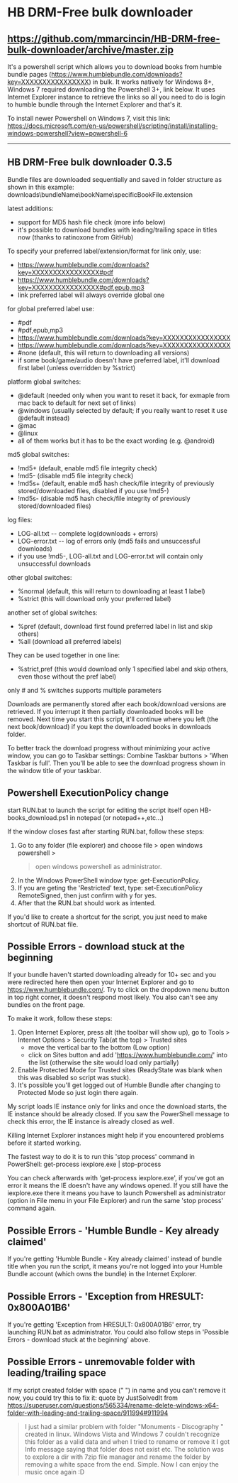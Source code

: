 # HB DRM-Free bulk downloader
https://github.com/mmarcincin/HB-DRM-free-bulk-downloader/archive/master.zip
----------------------
It's a powershell script which allows you to download books from humble bundle pages (https://www.humblebundle.com/downloads?key=XXXXXXXXXXXXXXXX) in bulk.
It works natively for Windows 8+, Windows 7 required downloading the Powershell 3+, link below.
It uses Internet Explorer instance to retrieve the links so all you need to do is login to humble bundle through the Internet Explorer and that's it.

To install newer Powershell on Windows 7, visit this link: https://docs.microsoft.com/en-us/powershell/scripting/install/installing-windows-powershell?view=powershell-6

----------------------
HB DRM-Free bulk downloader 0.3.5
----------------------
Bundle files are downloaded sequentially and saved in folder structure as shown in this example: downloads\bundleName\bookName\specificBookFile.extension

latest additions:
- support for MD5 hash file check (more info below)
- it's possible to download bundles with leading/trailing space in titles now (thanks to ratinoxone from GitHub)

To specify your preferred label/extension/format for link only, use:
- https://www.humblebundle.com/downloads?key=XXXXXXXXXXXXXXXX#pdf
- https://www.humblebundle.com/downloads?key=XXXXXXXXXXXXXXXX#pdf,epub,mp3
- link preferred label will always override global one

for global preferred label use:
- #pdf
- #pdf,epub,mp3
- https://www.humblebundle.com/downloads?key=XXXXXXXXXXXXXXXX
- https://www.humblebundle.com/downloads?key=XXXXXXXXXXXXXXXX
- #none (default, this will return to downloading all versions)
- if some book/game/audio doesn't have preferred label, it'll download first label (unless overridden by %strict)

platform global switches:
- @default (needed only when you want to reset it back, for exmaple from mac back to default for next set of links)
- @windows (usually selected by default; if you really want to reset it use @default instead)
- @mac
- @linux
- all of them works but it has to be the exact wording (e.g. @android)

md5 global switches:
- !md5+ (default, enable md5 file integrity check)
- !md5- (disable md5 file integrity check)
- !md5s+ (default, enable md5 hash check/file integrity of previously stored/downloaded files, disabled if you use !md5-)
- !md5s- (disable md5 hash check/file integrity of previously stored/downloaded files)

log files:
- LOG-all.txt -- complete log(downloads + errors)
- LOG-error.txt -- log of errors only (md5 fails and unsuccessful downloads)
- if you use !md5-, LOG-all.txt and LOG-error.txt will contain only unsuccessful downloads

other global switches:
- %normal (default, this will return to downloading at least 1 label)
- %strict (this will download only your preferred label)

another set of global switches:
- %pref (default, download first found preferred label in list and skip others)
- %all (download all preferred labels)

They can be used together in one line:
- %strict,pref (this would download only 1 specified label and skip others, even those without the pref label)

only # and % switches supports multiple parameters

Downloads are permanently stored after each book/download versions are retrieved.
If you interrupt it then partially downloaded books will be removed.
Next time you start this script, it'll continue where you left (the next book/download) if you kept the downloaded books in downloads folder.

To better track the download progress without minimizing your active window, you can go to Taskbar settings: Combine Taskbar buttons > 'When Taskbar is full'. 
Then you'll be able to see the download progress shown in the window title of your taskbar.

Powershell ExecutionPolicy change
----------------------
start RUN.bat to launch the script
for editing the script itself open HB-books_download.ps1 in notepad (or notepad++,etc...)

If the window closes fast after starting RUN.bat, follow these steps: 
1. Go to any folder (file explorer) and choose file > open windows powershell > 
   > open windows powershell as administrator.
2. In the Windows PowerShell window type: get-ExecutionPolicy.
3. If you are geting the 'Restricted' text, type: set-ExecutionPolicy RemoteSigned,
   then just confirm with y for yes.
4. After that the RUN.bat should work as intented.

If you'd like to create a shortcut for the script, you just need to make shortcut of RUN.bat file.

Possible Errors - download stuck at the beginning
----------------------
If your bundle haven't started downloading already for 10+ sec and you were redirected here then open your Internet Explorer and go to https://www.humblebundle.com/.
Try to click on the dropdown menu button in top right corner, it doesn't respond most likely. You also can't see any bundles on the front page.

To make it work, follow these steps:
1. Open Internet Explorer, press alt (the toolbar will show up), go to Tools > Internet Options > Security Tab(at the top) > Trusted sites
   - move the vertical bar to the bottom (Low option)
   - click on Sites button and add 'https://www.humblebundle.com/' into the list (otherwise the site would load only partially)
2. Enable Protected Mode for Trusted sites (ReadyState was blank when this was disabled so script was stuck).
3. It's possible you'll get logged out of Humble Bundle after changing to Protected Mode so just login there again.

My script loads IE instance only for links and once the download starts, the IE instance should be already closed.
If you saw the PowerShell message to check this error, the IE instance is already closed as well.

Killing Internet Explorer instances might help if you encountered problems before it started working. 

The fastest way to do it is to run this 'stop process' command in PowerShell: 
get-process iexplore.exe | stop-process

You can check afterwards with 'get-process iexplore.exe', if you've got an error it means the IE doesn't have any windows opened. If you still have the iexplore.exe there it means you have to launch Powershell as administrator (option in File menu in your File Explorer) and run the same 'stop process' command again.

Possible Errors - 'Humble Bundle - Key already claimed'
----------------------
If you're getting 'Humble Bundle - Key already claimed' instead of bundle title when you run the script, it means you're not logged into your Humble Bundle account (which owns the bundle) in the Internet Explorer.

Possible Errors - 'Exception from HRESULT: 0x800A01B6'
----------------------
If you're getting 'Exception from HRESULT: 0x800A01B6' error, try launching RUN.bat as administrator.
You could also follow steps in 'Possible Errors - download stuck at the beginning' above.

Possible Errors - unremovable folder with leading/trailing space
----------------------
If my script created folder with space (" ") in name and you can't remove it now, you could try this to fix it:
quote by JustSolvedIt from https://superuser.com/questions/565334/rename-delete-windows-x64-folder-with-leading-and-trailing-space/911994#911994
> I just had a similar problem with folder "Monuments - Discography " created in linux. Windows Vista and Windows 7 couldn't recognize this folder as a valid data and when I tried to rename or remove it I got Info message saying that folder does not exist etc. The solution was to explore a dir with 7zip file manager and rename the folder by removing a white space from the end. Simple. Now I can enjoy the music once again :D